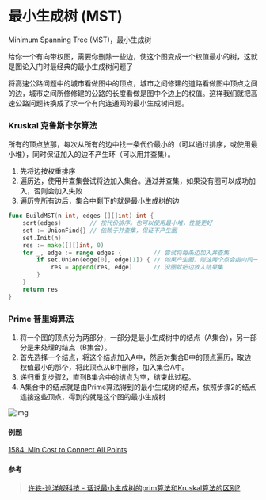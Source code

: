 # 最小生成树 (MST)

Minimum Spanning Tree (MST)，最小生成树

给你一个有向带权图，需要你删除一些边，使这个图变成一个权值最小的树，这就是图论入门时最经典的最小生成树问题了

将高速公路问题中的城市看做图中的顶点，城市之间修建的道路看做图中顶点之间的边，城市之间所修修建的公路的长度看做是图中个边上的权值。这样我们就把高速公路问题转换成了求一个有向连通网的最小生成树问题。

### Kruskal 克鲁斯卡尔算法

所有的顶点放那，每次从所有的边中找一条代价最小的（可以通过排序，或使用最小堆），同时保证加入的边不产生环（可以用并查集）。

1. 先将边按权重排序
2. 遍历边，使用并查集尝试将边加入集合。通过并查集，如果没有圈可以成功加入，否则会加入失败
3. 遍历完所有边后，集合中剩下的就是最小生成树的边

```go
func BuildMST(n int, edges [][]int) int {
    sort(edges)        // 按代价排序。也可以使用最小堆，性能更好
    set := UnionFind{} // 依赖于并查集，保证不产生圈
	set.Init(n)
    res := make([][]int, 0)
	for _, edge := range edges {         // 尝试将每条边加入并查集
		if set.Union(edge[0], edge[1]) { // 如果产生圈，则这两个点会指向同一个根节点，这里会返回false
            res = append(res, edge)      // 没圈就把边放入结果集
		}
	}
	return res
}
```

### Prime 普里姆算法

1. 将一个图的顶点分为两部分，一部分是最小生成树中的结点（A集合），另一部分是未处理的结点（B集合）。
2. 首先选择一个结点，将这个结点加入A中，然后对集合B中的顶点遍历，取边权值最小的那个，将此顶点从B中删除，加入集合A中。
3. 递归重复步骤2，直到B集合中的结点为空，结束此过程。
4. A集合中的结点就是由Prime算法得到的最小生成树的结点，依照步骤2的结点连接这些顶点，得到的就是这个图的最小生成树

![img](../Algorithm/assets/v2-845dac6f303985e9d655665dc6d1a4ef\_720w.jpg)

#### 例题

[1584. Min Cost to Connect All Points](https://leetcode.com/problems/min-cost-to-connect-all-points/)

#### 参考

> [许铁-巡洋舰科技 - 话说最小生成树的prim算法和Kruskal算法的区别?](https://www.zhihu.com/question/26806466)
